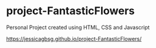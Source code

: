 # project-FantasticFlowers
Personal Project created using HTML, CSS and Javascript

https://jessicagbsg.github.io/project-FantasticFlowers/
